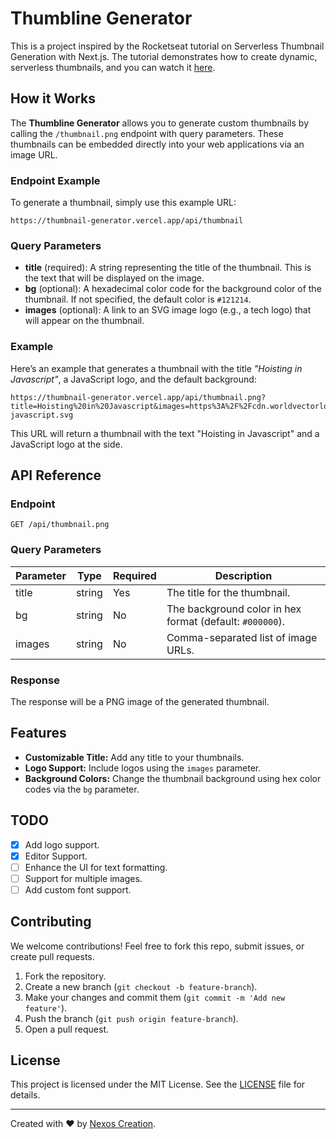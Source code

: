 # Thumbline Generator

This is a project inspired by the Rocketseat tutorial on Serverless Thumbnail Generation with Next.js. The tutorial demonstrates how to create dynamic, serverless thumbnails, and you can watch it [here](https://www.youtube.com/watch?v=qvetoR6V5ic).

## How it Works

The **Thumbline Generator** allows you to generate custom thumbnails by calling the `/thumbnail.png` endpoint with query parameters. These thumbnails can be embedded directly into your web applications via an image URL.

### Endpoint Example

To generate a thumbnail, simply use this example URL:

```
https://thumbnail-generator.vercel.app/api/thumbnail
```

### Query Parameters

- **title** (required): A string representing the title of the thumbnail. This is the text that will be displayed on the image.
- **bg** (optional): A hexadecimal color code for the background color of the thumbnail. If not specified, the default color is `#121214`.
- **images** (optional): A link to an SVG image logo (e.g., a tech logo) that will appear on the thumbnail.

### Example

Here’s an example that generates a thumbnail with the title *"Hoisting in Javascript"*, a JavaScript logo, and the default background:

```
https://thumbnail-generator.vercel.app/api/thumbnail.png?title=Hoisting%20in%20Javascript&images=https%3A%2F%2Fcdn.worldvectorlogo.com%2Flogos%2Flogo-javascript.svg
```

This URL will return a thumbnail with the text "Hoisting in Javascript" and a JavaScript logo at the side.

## API Reference
### Endpoint
`GET /api/thumbnail.png`

### Query Parameters
| Parameter | Type   | Required | Description                                              |
|-----------|--------|----------|----------------------------------------------------------|
| title     | string | Yes      | The title for the thumbnail.                             |
| bg        | string | No       | The background color in hex format (default: `#000000`).|
| images    | string | No       | Comma-separated list of image URLs.                     |

### Response
The response will be a PNG image of the generated thumbnail.


## Features

- **Customizable Title:** Add any title to your thumbnails.
- **Logo Support:** Include logos using the `images` parameter.
- **Background Colors:** Change the thumbnail background using hex color codes via the `bg` parameter.

## TODO

- [x] Add logo support.
- [x] Editor Support.
- [ ] Enhance the UI for text formatting.
- [ ] Support for multiple images.
- [ ] Add custom font support.

## Contributing

We welcome contributions! Feel free to fork this repo, submit issues, or create pull requests.

1. Fork the repository.
2. Create a new branch (`git checkout -b feature-branch`).
3. Make your changes and commit them (`git commit -m 'Add new feature'`).
4. Push the branch (`git push origin feature-branch`).
5. Open a pull request.

## License

This project is licensed under the MIT License. See the [LICENSE](LICENSE) file for details.

---

Created with ❤️ by [Nexos Creation](https://github.com/nexoscreation).